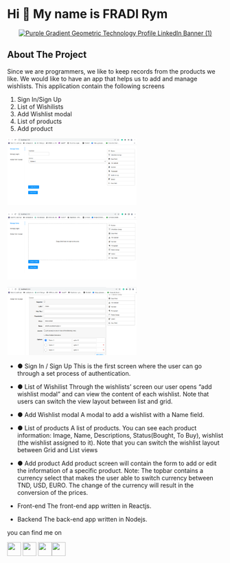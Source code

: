 Hi 👋 My name is FRADI Rym
==========================

<div id="user-content-header" align="center" dir="auto">
 <p  data-sourcepos="9:1-9:171" dir="auto"><a target="_blank" rel="noopener noreferrer" href=""><img src="https://media4.giphy.com/media/L8K62iTDkzGX6/200w.webp?cid=ecf05e479fbn186ic5goyzl0xenmbqryp606lu9unf9cvf26&rid=200w.webp&ct=g" alt="Purple Gradient Geometric Technology Profile LinkedIn Banner  (1)" style="max-width: 100%;"></a></p>
</div>



About The Project
-----------------------
Since we are programmers, we like to keep records from the products we like. We would
like to have an app that helps us to add and manage wishlists.
This application contain the following screens
1. Sign In/Sign Up
2. List of Wishilists
3. Add Wishlist modal
4. List of products
5. Add product
<p  data-sourcepos="9:1-9:171" dir="auto"><a target="_blank" rel="noopener noreferrer" href=""><img src="https://github.com/rymX/FormBuilderApp/blob/develope/client/formbuilderapp/public/assets/create-form.png" style="max-width: 60%; align=center "></a></p>
<p  data-sourcepos="9:1-9:171" dir="auto"><a target="_blank" rel="noopener noreferrer" href=""><img src="https://github.com/rymX/FormBuilderApp/blob/develope/client/formbuilderapp/public/assets/manage-forms.png" style="max-width: 60%;"></a></p>
<p  data-sourcepos="9:1-9:171" dir="auto"><a target="_blank" rel="noopener noreferrer" href=""><img src="https://github.com/rymX/FormBuilderApp/blob/develope/client/formbuilderapp/public/assets/edit-input.png" style="max-width: 60%;"></a></p>

* ● Sign In / Sign Up
This is the first screen where the user can go through a set process of authentication.
* ● List of Wishilist
Through the wishlists’ screen our user opens “add wishlist modal” and can view the content of
each wishlist.
Note that users can switch the view layout between list and grid.
* ● Add Wishlist modal
A modal to add a wishlist with a Name field.
* ● List of products
A list of products. You can see each product information: Image, Name, Descriptions,
Status(Bought, To Buy), wishlist (the wishlist assigned to it).
Note that you can switch the wishlist layout between Grid and List views
* ● Add product
Add product screen will contain the form to add or edit the information of a specific product.
Note:
The topbar contains a currency select that makes the user able to switch currency between
TND, USD, EURO. The change of the currency will result in the conversion of the prices.

* Front-end
The front-end app written in Reactjs.
* Backend
The back-end app written in Nodejs.

you can find me on


<p align-items="space-between"> <a href="https://www.github.com/rymX" target="_blank" rel="noreferrer"><img src="https://raw.githubusercontent.com/danielcranney/readme-generator/main/public/icons/socials/github.svg" width="32" height="32" /></a> <a href="https://www.linkedin.com/in/fradi-rym" target="_blank" rel="noreferrer"><img src="https://raw.githubusercontent.com/danielcranney/readme-generator/main/public/icons/socials/linkedin.svg" width="32" height="32" /></a> <a href="https://www.twitter.com/rym_fradi" target="_blank" rel="noreferrer"><img src="https://raw.githubusercontent.com/danielcranney/readme-generator/main/public/icons/socials/twitter.svg" width="32" height="32" /></a><a href="https://www.stackoverflow.com/users/15038290/rymx" target="_blank" rel="noreferrer"><img src="https://raw.githubusercontent.com/danielcranney/readme-generator/main/public/icons/socials/stackoverflow.svg" width="32" height="32" /></a></p>

